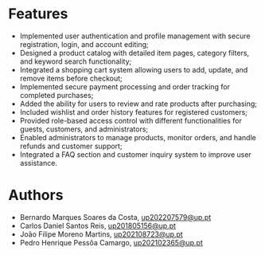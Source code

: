 # Features

- Implemented user authentication and profile management with secure registration, login, and account editing;
- Designed a product catalog with detailed item pages, category filters, and keyword search functionality;
- Integrated a shopping cart system allowing users to add, update, and remove items before checkout;
- Implemented secure payment processing and order tracking for completed purchases;
- Added the ability for users to review and rate products after purchasing;
- Included wishlist and order history features for registered customers;
- Provided role-based access control with different functionalities for guests, customers, and administrators;
- Enabled administrators to manage products, monitor orders, and handle refunds and customer support;
- Integrated a FAQ section and customer inquiry system to improve user assistance.

# Authors
- Bernardo Marques Soares da Costa, up202207579@up.pt
- Carlos Daniel Santos Reis, up201805156@up.pt
- João Filipe Moreno Martins, up202108723@up.pt
- Pedro Henrique Pessôa Camargo, up202102365@up.pt
